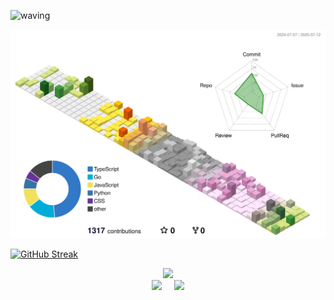 ![waving](https://capsule-render.vercel.app/api?type=waving&height=200&text=Think%20different.&animation=fadeIn&fontAlign=73&fontAlignY=40&fontSize=60&color=gradient)

<div align="center">
	<picture>
	  <source media="(prefers-color-scheme: dark)"  srcset="https://raw.githubusercontent.com/smz-exe/smz-exe/output-3d-contrib/night.svg" />
	  <source media="(prefers-color-scheme: light)" srcset="https://raw.githubusercontent.com/smz-exe/smz-exe/output-3d-contrib/day.svg" />
	  <img alt="github profile contributions chart"    src="https://raw.githubusercontent.com/smz-exe/smz-exe/output-3d-contrib/day.svg" />
	</picture>
</div>

[![GitHub Streak](https://streak-stats.demolab.com?user=smz-exe&theme=ambient-gradient&hide_border=true)](https://github.com/smz-exe)

<div align="center">
  <img src="https://github-profile-summary-cards.vercel.app/api/cards/profile-details?username=smz-exe&count_private=true&theme=transparent"/>
</div>
<div align="center" style="display: flex; justify-content: center; align-items: center; flex-wrap: nowrap; margin-bottom: 1rem;">
  <img src="https://github-profile-summary-cards.vercel.app/api/cards/repos-per-language?username=smz-exe&count_private=true&theme=transparent" style="margin-right: 10px;"/>
  <img src="https://github-profile-summary-cards.vercel.app/api/cards/productive-time?username=smz-exe&count_private=true&theme=transparent&utcOffset=+9.00" style="margin-left: 10px;"/>
</div>

